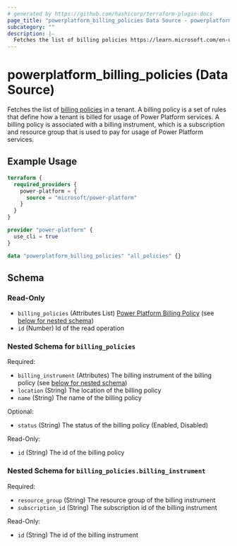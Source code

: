 ```yaml
---
# generated by https://github.com/hashicorp/terraform-plugin-docs
page_title: "powerplatform_billing_policies Data Source - powerplatform"
subcategory: ""
description: |-
  Fetches the list of billing policies https://learn.microsoft.com/en-us/power-platform/admin/pay-as-you-go-overview#what-is-a-billing-policy in a tenant. A billing policy is a set of rules that define how a tenant is billed for usage of Power Platform services. A billing policy is associated with a billing instrument, which is a subscription and resource group that is used to pay for usage of Power Platform services.
---
```


# powerplatform_billing_policies (Data Source)

Fetches the list of [billing policies](https://learn.microsoft.com/en-us/power-platform/admin/pay-as-you-go-overview#what-is-a-billing-policy) in a tenant. A billing policy is a set of rules that define how a tenant is billed for usage of Power Platform services. A billing policy is associated with a billing instrument, which is a subscription and resource group that is used to pay for usage of Power Platform services.

## Example Usage

```terraform
terraform {
  required_providers {
    power-platform = {
      source = "microsoft/power-platform"
    }
  }
}

provider "power-platform" {
  use_cli = true
}

data "powerplatform_billing_policies" "all_policies" {}
```

<!-- schema generated by tfplugindocs -->
## Schema

### Read-Only

- `billing_policies` (Attributes List) [Power Platform Billing Policy](https://learn.microsoft.com/en-us/rest/api/power-platform/licensing/billing-policy/get-billing-policy#billingpolicyresponsemodel) (see [below for nested schema](#nestedatt--billing_policies))
- `id` (Number) Id of the read operation

<a id="nestedatt--billing_policies"></a>
### Nested Schema for `billing_policies`

Required:

- `billing_instrument` (Attributes) The billing instrument of the billing policy (see [below for nested schema](#nestedatt--billing_policies--billing_instrument))
- `location` (String) The location of the billing policy
- `name` (String) The name of the billing policy

Optional:

- `status` (String) The status of the billing policy (Enabled, Disabled)

Read-Only:

- `id` (String) The id of the billing policy

<a id="nestedatt--billing_policies--billing_instrument"></a>
### Nested Schema for `billing_policies.billing_instrument`

Required:

- `resource_group` (String) The resource group of the billing instrument
- `subscription_id` (String) The subscription id of the billing instrument

Read-Only:

- `id` (String) The id of the billing instrument
